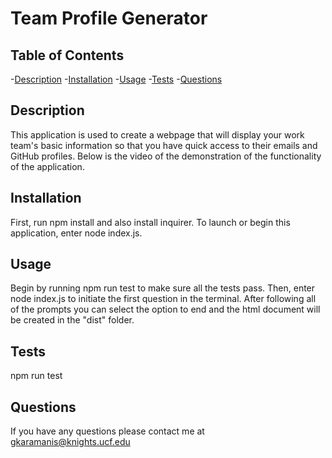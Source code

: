# Team Profile Generator

## Table of Contents
-[Description](#description)
-[Installation](#installation)
-[Usage](#usage)
-[Tests](#tests)
-[Questions](#questions)

## Description
This application is used to create a webpage that will display your work team's basic information so that you have quick access to their emails and GitHub profiles. Below is the video of the demonstration of the functionality of the application. 

## Installation
First, run npm install and also install inquirer. To launch or begin this application, enter node index.js.

## Usage
Begin by running npm run test to make sure all the tests pass. Then, enter node index.js to initiate the first question in the terminal. After following all of the prompts you can select the option to end and the html document will be created in the "dist" folder.

## Tests
npm run test

## Questions
If you have any questions please contact me at [gkaramanis@knights.ucf.edu](mailto:gkaramanis@knights.ucf.edu)